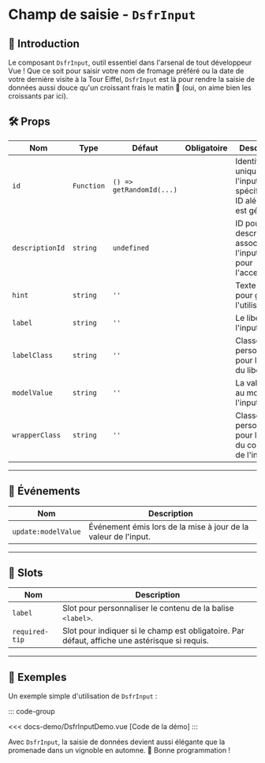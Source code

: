 # Champ de saisie - `DsfrInput`

## 🌟 Introduction

Le composant `DsfrInput`, outil essentiel dans l'arsenal de tout développeur Vue ! Que ce soit pour saisir votre nom de fromage préféré ou la date de votre dernière visite à la Tour Eiffel, `DsfrInput` est là pour rendre la saisie de données aussi douce qu'un croissant frais le matin 🥐 (oui, on aime bien les croissants par ici).

## 🛠️ Props

| Nom             | Type          | Défaut                  | Obligatoire   | Description                                                                                                 |
|-----------------|---------------|-------------------------|---------------|-------------------------------------------------------------------------------------------------------------|
| `id`            | `Function`    | `() => getRandomId(...)`|               | Identifiant unique pour l'input. Si non spécifié, un ID aléatoire est généré.                               |
| `descriptionId` | `string`      | `undefined`             |               | ID pour la description associée à l'input. Utile pour l'accessibilité.                                      |
| `hint`          | `string`      | `''`                    |               | Texte d'indice pour guider l'utilisateur.                                                                   |
| `label`         | `string`      | `''`                    |               | Le libellé de l'input.                                                                                      |
| `labelClass`    | `string`      | `''`                    |               | Classe personnalisée pour le style du libellé.                                                              |
| `modelValue`    | `string`      | `''`                    |               | La valeur liée au modèle de l'input.                                                                        |
| `wrapperClass`  | `string`      | `''`                    |               | Classe personnalisée pour le style du conteneur de l'input.                                                 |

---

## 📡 Événements

| Nom                 | Description                                                                  |
|---------------------|------------------------------------------------------------------------------|
| `update:modelValue` | Événement émis lors de la mise à jour de la valeur de l'input.               |

---

## 🧩 Slots

| Nom              | Description                                                                                       |
|------------------|---------------------------------------------------------------------------------------------------|
| `label`          | Slot pour personnaliser le contenu de la balise `<label>`.                                        |
| `required-tip`   | Slot pour indiquer si le champ est obligatoire. Par défaut, affiche une astérisque si requis.     |

---

## 📝 Exemples

Un exemple simple d'utilisation de `DsfrInput` :

::: code-group
<Story data-title="Démo" minH="500px">
  <DsfrInputDemo />
</Story>

<<< docs-demo/DsfrInputDemo.vue [Code de la démo]
:::

<script setup>
import DsfrInputDemo from './docs-demo/DsfrInputDemo.vue'
</script>

Avec `DsfrInput`, la saisie de données devient aussi élégante que la promenade dans un vignoble en automne. 🍇 Bonne programmation !
